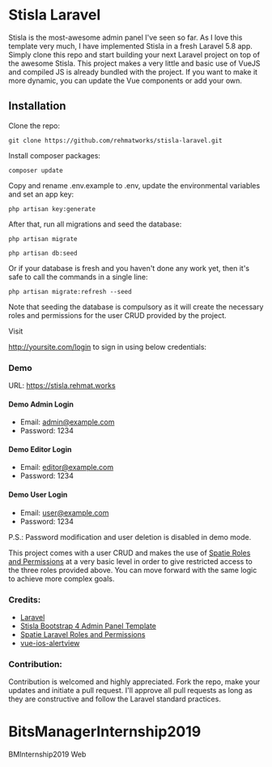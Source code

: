 
# Stisla Laravel
Stisla is the most-awesome admin panel I've seen so far. As I love this template very much, I have implemented Stisla in a fresh Laravel 5.8 app. Simply clone this repo and start building your next Laravel project on top of the awesome Stisla. This project makes a very little and basic use of VueJS and compiled JS is already bundled with the project. If you want to make it more dynamic, you can update the Vue components or add your own.

## Installation
Clone the repo:
```shell
git clone https://github.com/rehmatworks/stisla-laravel.git
```

Install composer packages:
```shell
composer update
```

Copy and rename .env.example to .env, update the environmental variables and set an app key:
```shell
php artisan key:generate
```

After that, run all migrations and seed the database:
```shell
php artisan migrate
```
```shell
php artisan db:seed
```

Or if your database is fresh and you haven't done any work yet, then it's safe to call the commands in a single line:
```shell
php artisan migrate:refresh --seed
```

Note that seeding the database is compulsory as it will create the necessary roles and permissions for the user CRUD provided by the project.

Visit <div style="display: inline">http://yoursite.com/login</div> to sign in using below credentials:

### Demo
URL: https://stisla.rehmat.works

#### Demo Admin Login
*  Email: admin@example.com
*  Password: 1234

#### Demo Editor Login
*  Email: editor@example.com
*  Password: 1234

#### Demo User Login
*  Email: user@example.com
*  Password: 1234

P.S.: Password modification and user deletion is disabled in demo mode.

This project comes with a user CRUD and makes the use of [Spatie Roles and Permissions](https://github.com/spatie/laravel-permission) at a very basic level in order to give restricted access to the three roles provided above. You can move forward with the same logic to achieve more complex goals.

### Credits:
*   [Laravel](https://github.com/laravel/laravel)
*   [Stisla Bootstrap 4 Admin Panel Template](https://github.com/stisla/stisla)
*   [Spatie Laravel Roles and Permissions](https://github.com/spatie/laravel-permission)
*   [vue-ios-alertview](https://github.com/Wyntau/vue-ios-alertview)

### Contribution:
Contribution is welcomed and highly appreciated. Fork the repo, make your updates and initiate a pull request. I'll approve all pull requests as long as they are constructive and follow the Laravel standard practices.

# BitsManagerInternship2019
BMInternship2019 Web

